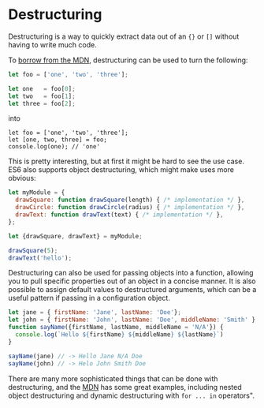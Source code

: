 # Destructuring

Destructuring is a way to quickly extract data out of an `{}` or `[]` without having to write much code.

To [borrow from the MDN](https://developer.mozilla.org/en/docs/Web/JavaScript/Reference/Operators/Destructuring_assignment), destructuring can be used to turn the following:

```javascript
let foo = ['one', 'two', 'three'];

let one   = foo[0];
let two   = foo[1];
let three = foo[2];
```

into

```text
let foo = ['one', 'two', 'three'];
let [one, two, three] = foo;
console.log(one); // 'one'
```

This is pretty interesting, but at first it might be hard to see the use case. ES6 also supports object destructuring, which might make uses more obvious:

```javascript
let myModule = {
  drawSquare: function drawSquare(length) { /* implementation */ },
  drawCircle: function drawCircle(radius) { /* implementation */ },
  drawText: function drawText(text) { /* implementation */ },
};

let {drawSquare, drawText} = myModule;

drawSquare(5);
drawText('hello');
```

Destructuring can also be used for passing objects into a function, allowing you to pull specific properties out of an object in a concise manner. It is also possible to assign default values to destructured arguments, which can be a useful pattern if passing in a configuration object.

```javascript
let jane = { firstName: 'Jane', lastName: 'Doe'};
let john = { firstName: 'John', lastName: 'Doe', middleName: 'Smith' }
function sayName({firstName, lastName, middleName = 'N/A'}) {
  console.log(`Hello ${firstName} ${middleName} ${lastName}`)  
}

sayName(jane) // -> Hello Jane N/A Doe
sayName(john) // -> Helo John Smith Doe
```

There are many more sophisticated things that can be done with destructuring, and the [MDN](https://developer.mozilla.org/en/docs/Web/JavaScript/Reference/Operators/Destructuring_assignment) has some great examples, including nested object destructuring and dynamic destructuring with `for ... in` operators".

